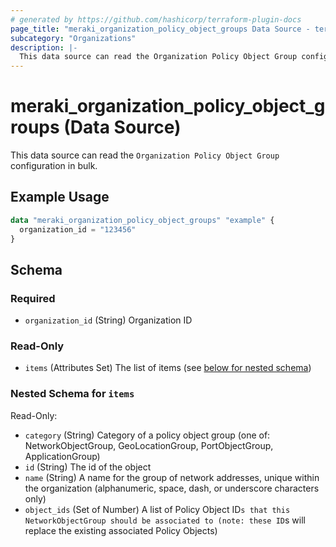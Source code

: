 ```yaml
---
# generated by https://github.com/hashicorp/terraform-plugin-docs
page_title: "meraki_organization_policy_object_groups Data Source - terraform-provider-meraki"
subcategory: "Organizations"
description: |-
  This data source can read the Organization Policy Object Group configuration in bulk.
---
```


# meraki_organization_policy_object_groups (Data Source)

This data source can read the `Organization Policy Object Group` configuration in bulk.

## Example Usage

```terraform
data "meraki_organization_policy_object_groups" "example" {
  organization_id = "123456"
}
```

<!-- schema generated by tfplugindocs -->
## Schema

### Required

- `organization_id` (String) Organization ID

### Read-Only

- `items` (Attributes Set) The list of items (see [below for nested schema](#nestedatt--items))

<a id="nestedatt--items"></a>
### Nested Schema for `items`

Read-Only:

- `category` (String) Category of a policy object group (one of: NetworkObjectGroup, GeoLocationGroup, PortObjectGroup, ApplicationGroup)
- `id` (String) The id of the object
- `name` (String) A name for the group of network addresses, unique within the organization (alphanumeric, space, dash, or underscore characters only)
- `object_ids` (Set of Number) A list of Policy Object ID`s that this NetworkObjectGroup should be associated to (note: these ID`s will replace the existing associated Policy Objects)
